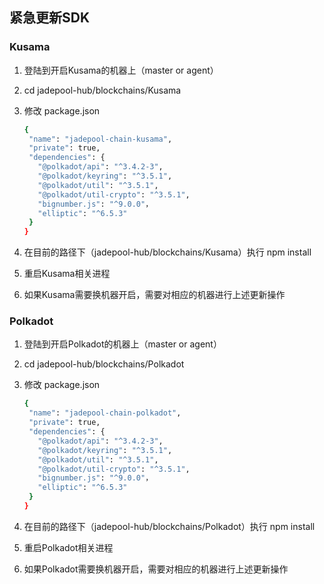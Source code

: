 ## 紧急更新SDK

### Kusama

1. 登陆到开启Kusama的机器上（master or agent）

2. cd jadepool-hub/blockchains/Kusama

3. 修改 package.json

   ```bash
   {
    "name": "jadepool-chain-kusama",
    "private": true,
    "dependencies": {
      "@polkadot/api": "^3.4.2-3",
      "@polkadot/keyring": "^3.5.1",
      "@polkadot/util": "^3.5.1",
      "@polkadot/util-crypto": "^3.5.1",
      "bignumber.js": "^9.0.0"，
      "elliptic": "^6.5.3"
    }
   }
   ```

4. 在目前的路径下（jadepool-hub/blockchains/Kusama）执行 npm install

5. 重启Kusama相关进程

6. 如果Kusama需要换机器开启，需要对相应的机器进行上述更新操作



### Polkadot

1. 登陆到开启Polkadot的机器上（master or agent）

2. cd jadepool-hub/blockchains/Polkadot

3. 修改 package.json

   ```bash
   {
    "name": "jadepool-chain-polkadot",
    "private": true,
    "dependencies": {
      "@polkadot/api": "^3.4.2-3",
      "@polkadot/keyring": "^3.5.1",
      "@polkadot/util": "^3.5.1",
      "@polkadot/util-crypto": "^3.5.1",
      "bignumber.js": "^9.0.0"，
      "elliptic": "^6.5.3"
    }
   }
   ```

4. 在目前的路径下（jadepool-hub/blockchains/Polkadot）执行 npm install

5. 重启Polkadot相关进程

6. 如果Polkadot需要换机器开启，需要对相应的机器进行上述更新操作
